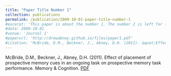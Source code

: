 ```yaml
---
title: "Paper Title Number 1"
collection: publications
permalink: /publication/2009-10-01-paper-title-number-1
#excerpt: 'This paper is about the number 1. The number 2 is left for future work.'
#date: 2009-10-01
#venue: 'Journal 1'
#paperurl: 'http://drewabney.github.io/files/paper1.pdf'
#citation: 'McBride, D.M., Beckner, J., Abney, D.H. (2011). &quot;Effect of placement of prospective memory cues in an ongoing #task on prospective memory task performance&quot; <i>Memory & Cognition 1</i>. 1(1).'
---
```

McBride, D.M., Beckner, J., Abney, D.H. (2011). Effect of placement of prospective memory cues in an ongoing task on prospective memory task performance. Memory & Cognition. [PDF](http://academicpages.github.io/files/paper1.pdf) 
